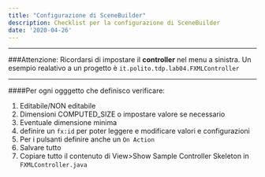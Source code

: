 ```yaml
---
title: "Configurazione di SceneBuilder"
description: Checklist per la configurazione di SceneBuilder
date: '2020-04-26'
---
```

***
###Attenzione:
Ricordarsi di impostare il **controller** nel menu a sinistra. Un esempio realativo a un progetto è `it.polito.tdp.lab04.FXMLController`
***
####Per ogni ogggetto che definisco verificare:
1. Editabile/NON editabile
2. Dimensioni COMPUTED_SIZE o impostare valore se necessario
3. Eventuale dimensione minima
4. definire un `fx:id` per poter leggere e modificare valori e configurazioni
5. Per i pulsanti definire anche un `On Action` 
6. Salvare tutto
7. Copiare tutto il contenuto di View>Show Sample Controller Skeleton in `FXMLController.java`


